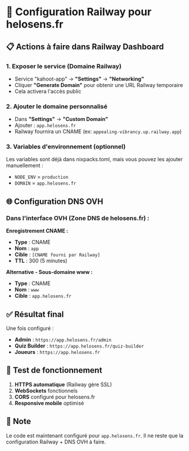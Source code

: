 # 🚀 Configuration Railway pour helosens.fr

## 📋 Actions à faire dans Railway Dashboard

### 1. **Exposer le service (Domaine Railway)**
- Service "kahoot-app" → **"Settings"** → **"Networking"**
- Cliquer **"Generate Domain"** pour obtenir une URL Railway temporaire
- Cela activera l'accès public

### 2. **Ajouter le domaine personnalisé**
- Dans **"Settings"** → **"Custom Domain"**
- Ajouter : `app.helosens.fr`
- Railway fournira un CNAME (ex: `appealing-vibrancy.up.railway.app`)

### 3. **Variables d'environnement (optionnel)**
Les variables sont déjà dans nixpacks.toml, mais vous pouvez les ajouter manuellement :
- `NODE_ENV` = `production` 
- `DOMAIN` = `app.helosens.fr`

## 🌐 Configuration DNS OVH

### Dans l'interface OVH (Zone DNS de helosens.fr) :

**Enregistrement CNAME :**
- **Type** : CNAME
- **Nom** : `app`  
- **Cible** : `[CNAME fourni par Railway]`
- **TTL** : 300 (5 minutes)

**Alternative - Sous-domaine www :**
- **Type** : CNAME
- **Nom** : `www`
- **Cible** : `app.helosens.fr`

## ✅ **Résultat final**

Une fois configuré :
- **Admin** : `https://app.helosens.fr/admin`
- **Quiz Builder** : `https://app.helosens.fr/quiz-builder`  
- **Joueurs** : `https://app.helosens.fr`

## 🔧 **Test de fonctionnement**

1. **HTTPS automatique** (Railway gère SSL)
2. **WebSockets** fonctionnels
3. **CORS** configuré pour helosens.fr
4. **Responsive mobile** optimisé

## 📝 **Note**
Le code est maintenant configuré pour `app.helosens.fr`. Il ne reste que la configuration Railway + DNS OVH à faire.